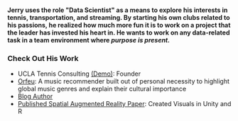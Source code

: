 #### Jerry uses the role "Data Scientist" as a means to explore his interests in tennis, transportation, and streaming. By starting his own clubs related to his passions, he realized how much more fun it is to work on a project that the leader has invested his heart in. He wants to work on any data-related task in a team environment where *purpose is present.*

### Check Out His Work

- UCLA Tennis Consulting [(Demo)](https://match-viewing-dashboard.web.app/matches/jTxagRXzjjQRzdHPGvy0): Founder
- [Orfeu](https://jerryshi042003.github.io/orfeu): A music recommender built out of personal necessity to highlight global music genres and explain their cultural importance  
- [Blog Author](https://www.jerryhshi.com)
- [Published Spatial Augmented Reality Paper](https://www.microsoft.com/en-us/research/uploads/prod/2023/11/Reality-Distortion-Room-ISMAR-23.pdf): Created Visuals in Unity and R
